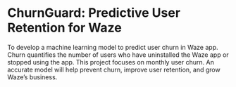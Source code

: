 # ChurnGuard: Predictive User Retention for Waze
To develop a machine learning model to predict user churn in Waze app. Churn quantifies the number of users who have uninstalled the Waze app or stopped using the app. This project focuses on monthly user churn. An accurate model will help prevent churn, improve user retention, and grow Waze’s business.
